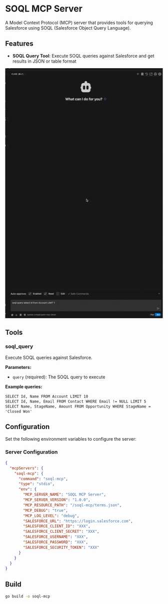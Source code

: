 # SOQL MCP Server

A Model Context Protocol (MCP) server that provides tools for querying Salesforce using SOQL (Salesforce Object Query Language).

## Features

- **SOQL Query Tool**: Execute SOQL queries against Salesforce and get results in JSON or table format

![SOQL MCP Server Demo](assets/images/soql-mcp.gif)

## Tools

### soql_query

Execute SOQL queries against Salesforce.

**Parameters:**

- `query` (required): The SOQL query to execute

**Example queries:**

```soql
SELECT Id, Name FROM Account LIMIT 10
SELECT Id, Name, Email FROM Contact WHERE Email != NULL LIMIT 5
SELECT Name, StageName, Amount FROM Opportunity WHERE StageName = 'Closed Won'
```

## Configuration

Set the following environment variables to configure the server:

### Server Configuration

```json
{
  "mcpServers": {
    "soql-mcp": {
      "command": "soql-mcp",
      "type": "stdio",
      "env": {
        "MCP_SERVER_NAME": "SOQL MCP Server",
        "MCP_SERVER_VERSION": "1.0.0",
        "MCP_RESOURCE_PATH": "/soql-mcp/terms.json",
        "MCP_DEBUG": "true",
        "MCP_LOG_LEVEL": "debug",
        "SALESFORCE_URL": "https://login.salesforce.com",
        "SALESFORCE_CLIENT_ID": "XXX",
        "SALESFORCE_CLIENT_SECRET": "XXX",
        "SALESFORCE_USERNAME": "XXX",
        "SALESFORCE_PASSWORD": "XXX",
        "SALESFORCE_SECURITY_TOKEN": "XXX"
      }
    }
  }
}
```

## Build

```bash
go build -o soql-mcp
```
